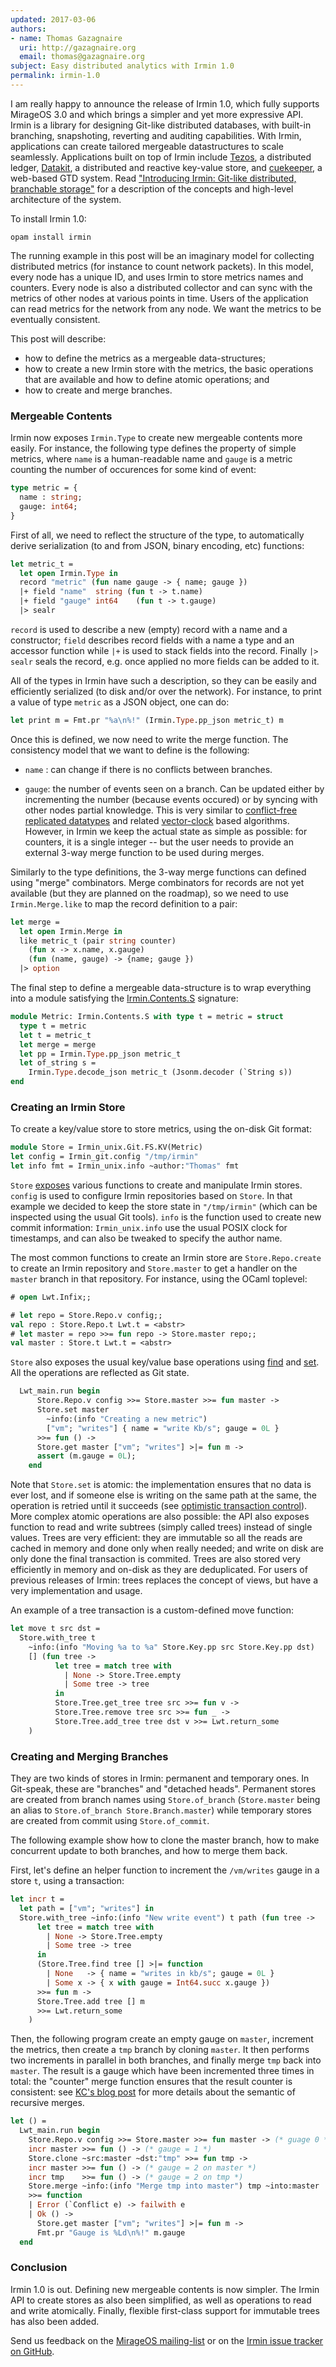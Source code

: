 ```yaml
---
updated: 2017-03-06
authors:
- name: Thomas Gazagnaire
  uri: http://gazagnaire.org
  email: thomas@gazagnaire.org
subject: Easy distributed analytics with Irmin 1.0
permalink: irmin-1.0
---
```


I am really happy to announce the release of Irmin 1.0, which fully
supports MirageOS 3.0 and which brings a simpler and yet more
expressive API. Irmin is a library for designing Git-like distributed
databases, with built-in branching, snapshoting, reverting and
auditing capabilities. With Irmin, applications can create tailored
mergeable datastructures to scale seamlessly. Applications built on
top of Irmin include [Tezos][tezos], a distributed ledger,
[Datakit][datakit], a distributed and reactive key-value store, and
[cuekeeper][cuekeeper], a web-based GTD system. Read ["Introducing
Irmin: Git-like distributed, branchable storage"][architecture] for a
description of the concepts and high-level architecture of the system.

[tezos]: https://tezos.com/
[datakit]: https://github.com/docker/datakit
[cuekeeper]: https://github.com/talex5/cuekeeper
[architecture]: https://mirage.io/blog/introducing-irmin

To install Irmin 1.0:

```
opam install irmin
```

The running example in this post will be an imaginary model for
collecting distributed metrics (for instance to count network
packets). In this model, every node has a unique ID, and uses Irmin to
store metrics names and counters. Every node is also a distributed
collector and can sync with the metrics of other nodes at various
points in time. Users of the application can read metrics for the
network from any node. We want the metrics to be eventually
consistent.

This post will describe:

- how to define the metrics as a mergeable data-structures;
- how to create a new Irmin store with the metrics, the basic
  operations that are available and how to define atomic operations; and
- how to create and merge branches.

### Mergeable Contents

Irmin now exposes `Irmin.Type` to create new mergeable contents more
easily. For instance, the following type defines the property of
simple metrics, where `name` is a human-readable name and `gauge` is a
metric counting the number of occurences for some kind of event:

```ocaml
type metric = {
  name : string;
  gauge: int64;
}
```

First of all, we need to reflect the structure of the type, to
automatically derive serialization (to and from JSON, binary encoding,
etc) functions:

```ocaml
let metric_t =
  let open Irmin.Type in
  record "metric" (fun name gauge -> { name; gauge })
  |+ field "name"  string (fun t -> t.name)
  |+ field "gauge" int64    (fun t -> t.gauge)
  |> sealr
```

`record` is used to describe a new (empty) record with a name and a
constructor; `field` describes record fields with a name a type and an
accessor function while `|+` is used to stack fields into the
record. Finally `|> sealr` seals the record, e.g. once applied no more
fields can be added to it.

All of the types in Irmin have such a description, so they can be
easily and efficiently serialized (to disk and/or over the
network). For instance, to print a value of type `metric` as a JSON object,
one can do:

```ocaml
let print m = Fmt.pr "%a\n%!" (Irmin.Type.pp_json metric_t) m
```

Once this is defined, we now need to write the merge function. The
consistency model that we want to define is the following:

- `name` : can change if there is no conflicts between branches.

- `gauge`: the number of events seen on a branch. Can be updated
  either by incrementing the number (because events occured) or by
  syncing with other nodes partial knowledge. This is very similar to
  [conflict-free replicated datatypes][CRDT] and related
  [vector-clock][vc] based algorithms. However, in Irmin we keep the
  actual state as simple as possible: for counters, it is a single
  integer -- but the user needs to provide an external 3-way merge
  function to be used during merges.

[CRDT]: https://en.wikipedia.org/wiki/Conflict-free_replicated_data_type
[vc]: https://en.wikipedia.org/wiki/Vector_clock

Similarly to the type definitions, the 3-way merge functions can
defined using "merge" combinators. Merge combinators for records are
not yet available (but they are planned on the roadmap), so we need to
use `Irmin.Merge.like` to map the record definition to a pair:

```ocaml
let merge =
  let open Irmin.Merge in
  like metric_t (pair string counter)
    (fun x -> x.name, x.gauge)
    (fun (name, gauge) -> {name; gauge })
  |> option
```

The final step to define a mergeable data-structure is to wrap
everything into a module satisfying the [Irmin.Contents.S][Contents]
signature:

[Contents]: http://mirage.github.io/irmin/Irmin.Contents.S.html

```ocaml
module Metric: Irmin.Contents.S with type t = metric = struct
  type t = metric
  let t = metric_t
  let merge = merge
  let pp = Irmin.Type.pp_json metric_t
  let of_string s =
    Irmin.Type.decode_json metric_t (Jsonm.decoder (`String s))
end
```

### Creating an Irmin Store

To create a key/value store to store metrics, using the on-disk Git
format:

```ocaml
module Store = Irmin_unix.Git.FS.KV(Metric)
let config = Irmin_git.config "/tmp/irmin"
let info fmt = Irmin_unix.info ~author:"Thomas" fmt
```

`Store` [exposes][API] various functions to create and manipulate
Irmin stores. `config` is used to configure Irmin repositories based
on `Store`. In that example we decided to keep the store state in
`"/tmp/irmin"` (which can be inspected using the usual Git
tools). `info` is the function used to create new commit information:
`Irmin_unix.info` use the usual POSIX clock for timestamps, and can
also be tweaked to specify the author name.

[API]: http://mirage.github.io/irmin/Irmin.S.html

The most common functions to create an Irmin store are
`Store.Repo.create` to create an Irmin repository and `Store.master`
to get a handler on the `master` branch in that repository. For
instance, using the OCaml toplevel:

```ocaml
# open Lwt.Infix;;

# let repo = Store.Repo.v config;;
val repo : Store.Repo.t Lwt.t = <abstr>
# let master = repo >>= fun repo -> Store.master repo;;
val master : Store.t Lwt.t = <abstr>
```

`Store` also exposes the usual key/value base operations using
[find](http://mirage.github.io/irmin/Irmin.S.html#VALfind) and
[set](http://mirage.github.io/irmin/Irmin.S.html#VALset). All the
operations are reflected as Git state.

```ocaml
  Lwt_main.run begin
      Store.Repo.v config >>= Store.master >>= fun master ->
      Store.set master
        ~info:(info "Creating a new metric")
        ["vm"; "writes"] { name = "write Kb/s"; gauge = 0L }
      >>= fun () ->
      Store.get master ["vm"; "writes"] >|= fun m ->
      assert (m.gauge = 0L);
    end
```

Note that `Store.set` is atomic: the implementation ensures that no
data is ever lost, and if someone else is writing on the same path at
the same, the operation is retried until it succeeds (see [optimistic
transaction control][OCC]). More complex atomic operations are also
possible: the API also exposes function to read and write subtrees
(simply called trees) instead of single values. Trees are very
efficient: they are immutable so all the reads are cached in memory
and done only when really needed; and write on disk are only done the
final transaction is commited. Trees are also stored very efficiently
in memory and on-disk as they are deduplicated. For users of previous
releases of Irmin: trees replaces the concept of views, but have a
very implementation and usage.

[OCC]: https://en.wikipedia.org/wiki/Optimistic_concurrency_control

An example of a tree transaction is a custom-defined move function:

```ocaml
let move t src dst =
  Store.with_tree t
    ~info:(info "Moving %a to %a" Store.Key.pp src Store.Key.pp dst)
    [] (fun tree ->
          let tree = match tree with
            | None -> Store.Tree.empty
            | Some tree -> tree
          in
          Store.Tree.get_tree tree src >>= fun v ->
          Store.Tree.remove tree src >>= fun _ ->
          Store.Tree.add_tree tree dst v >>= Lwt.return_some
    )
```

### Creating and Merging Branches

They are two kinds of stores in Irmin: permanent and temporary
ones. In Git-speak, these are "branches" and "detached
heads". Permanent stores are created from branch names using
`Store.of_branch` (`Store.master` being an alias to `Store.of_branch
Store.Branch.master`) while temporary stores are created from commit
using `Store.of_commit`.

The following example show how to clone the master branch, how to make
concurrent update to both branches, and how to merge them back.

First, let's define an helper function to increment the `/vm/writes`
gauge in a store `t`, using a transaction:

```ocaml
let incr t =
  let path = ["vm"; "writes"] in
  Store.with_tree ~info:(info "New write event") t path (fun tree ->
      let tree = match tree with
        | None -> Store.Tree.empty
        | Some tree -> tree
      in
      (Store.Tree.find tree [] >|= function
        | None   -> { name = "writes in kb/s"; gauge = 0L }
        | Some x -> { x with gauge = Int64.succ x.gauge })
      >>= fun m ->
      Store.Tree.add tree [] m
      >>= Lwt.return_some
    )
```

Then, the following program create an empty gauge on `master`,
increment the metrics, then create a `tmp` branch by cloning
`master`. It then performs two increments in parallel in both
branches, and finally merge `tmp` back into `master`. The result is a
gauge which have been incremented three times in total: the "counter"
merge function ensures that the result counter is consistent: see
[KC's blog post][KC] for more details about the semantic of recursive
merges.

[KC]: http://kcsrk.info/ocaml/irmin/crdt/2017/02/15/an-easy-interface-to-irmin-library/

```ocaml
let () =
  Lwt_main.run begin
    Store.Repo.v config >>= Store.master >>= fun master -> (* guage 0 *)
    incr master >>= fun () -> (* gauge = 1 *)
    Store.clone ~src:master ~dst:"tmp" >>= fun tmp ->
    incr master >>= fun () -> (* gauge = 2 on master *)
    incr tmp    >>= fun () -> (* gauge = 2 on tmp *)
    Store.merge ~info:(info "Merge tmp into master") tmp ~into:master
    >>= function
    | Error (`Conflict e) -> failwith e
    | Ok () ->
      Store.get master ["vm"; "writes"] >|= fun m ->
      Fmt.pr "Gauge is %Ld\n%!" m.gauge
  end
```

### Conclusion

Irmin 1.0 is out. Defining new mergeable contents is now simpler. The
Irmin API to create stores as also been simplified, as well as
operations to read and write atomically. Finally, flexible first-class
support for immutable trees has also been added.

Send us feedback on the [MirageOS mailing-list][ml] or on the [Irmin
issue tracker on GitHub][gh].

[ml]: https://lists.xenproject.org/cgi-bin/mailman/listinfo/mirageos-devel
[gh]: https://github.com/mirage/irmin

